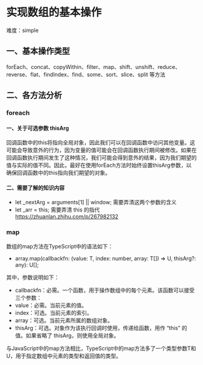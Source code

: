 # 实现数组的基本操作
难度：simple
## 一、基本操作类型
forEach、concat、copyWithin、filter、map、shift、unshift、reduce、reverse、flat、findIndex、find、some、sort、slice、split 等方法
## 二、各方法分析
### **foreach**
#### 一、关于可选参数 thisArg
回调函数中的this将指向全局对象，因此我们可以在回调函数中访问其他变量。这可能会导致意外的行为，因为变量的值可能会在回调函数执行期间被修改。如果在回调函数执行期间发生了这种情况，我们可能会得到意外的结果，因为我们期望的值与实际的值不同。因此，最好在使用forEach方法时始终设置thisArg参数，以确保回调函数中的this指向我们期望的对象。

#### 二、需要了解的知识内容
- let _nextArg = arguments[1] || window; 需要弄清这两个参数的含义
- let _arr = this; 需要弄清 this 的指代 https://zhuanlan.zhihu.com/p/267982132

 ### **map**
 数组的map方法在TypeScript中的语法如下：
- array.map(callbackfn: (value: T, index: number, array: T[]) => U, thisArg?: any): U[];

其中，参数说明如下：
- callbackfn：必需。一个函数，用于操作数组中的每个元素。该函数可以接受三个参数：
- value：必需。当前元素的值。
- index：可选。当前元素的索引。
- array：可选。当前元素所属的数组对象。
- thisArg：可选。对象作为该执行回调时使用，传递给函数，用作 “this” 的值。如果省略了 thisArg，则使用全局对象。

与JavaScript中的map方法相比，TypeScript中的map方法多了一个类型参数T和U，用于指定数组中元素的类型和返回值的类型。